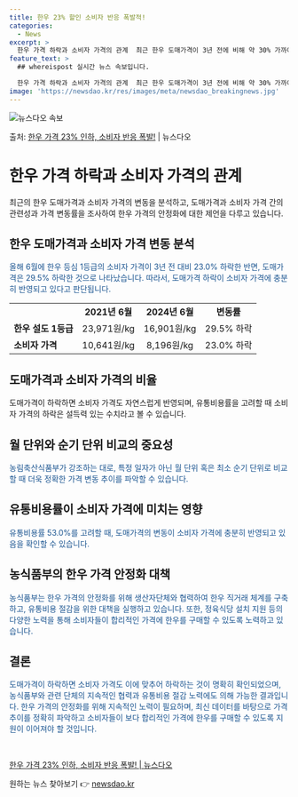 ```yaml
---
title: 한우 23% 할인 소비자 반응 폭발적!
categories:
  - News
excerpt: >
  한우 가격 하락과 소비자 가격의 관계  최근 한우 도매가격이 3년 전에 비해 약 30% 가까이 폭락한 반면,…
feature_text: >
  ## whereispost 실시간 뉴스 속보입니다.

  한우 가격 하락과 소비자 가격의 관계  최근 한우 도매가격이 3년 전에 비해 약 30% 가까이 폭락한 반면,…
image: 'https://newsdao.kr/res/images/meta/newsdao_breakingnews.jpg'
---
```


![뉴스다오 속보](https://newsdao.kr/res/images/meta/newsdao_breakingnews.jpg)

<p>출처: <a href="https://newsdao.kr/4269" rel="dofollow">한우 가격 23% 인하, 소비자 반응 폭발!</a> | 뉴스다오</p>

<h1>한우 가격 하락과 소비자 가격의 관계</h1>
<p data-ke-size="size16">최근의 한우 도매가격과 소비자 가격의 변동을 분석하고, 도매가격과 소비자 가격 간의 관련성과 가격 변동률을 조사하여 한우 가격의 안정화에 대한 제언을 다루고 있습니다.</p>

<h2 data-ke-size="size26">한우 도매가격과 소비자 가격 변동 분석</h2>
<p><span style="color: #1a5490;">올해 6월에 한우 등심 1등급의 소비자 가격이 3년 전 대비 23.0% 하락한 반면, 도매가격은 29.5% 하락한 것으로 나타났습니다. 따라서, 도매가격 하락이 소비자 가격에 충분히 반영되고 있다고 판단됩니다.</span></p>
<table>
	<tr>
		<td><b></b></td>
		<td style="text-align: center; height: 17px;"><b>2021년 6월</b></td>
		<td style="text-align: center; height: 17px;"><b>2024년 6월</b></td>
		<td style="text-align: center; height: 17px;"><b>변동률</b></td>
	</tr>
	<tr>
		<td><b>한우 설도 1등급</b></td>
		<td style="text-align: center; height: 17px;">23,971원/kg</td>
		<td style="text-align: center; height: 17px;">16,901원/kg</td>
		<td style="text-align: center; height: 17px;">29.5% 하락</td>
	</tr>
	<tr>
		<td><b>소비자 가격</b></td>
		<td style="text-align: center; height: 17px;">10,641원/kg</td>
		<td style="text-align: center; height: 17px;">8,196원/kg</td>
		<td style="text-align: center; height: 17px;">23.0% 하락</td>
	</tr>
</table>

<h2 data-ke-size="size26">도매가격과 소비자 가격의 비율</h2>
<p>도매가격이 하락하면 소비자 가격도 자연스럽게 반영되며, 유통비용률을 고려할 때 소비자 가격의 하락은 설득력 있는 수치라고 볼 수 있습니다.</p>

<h2 data-ke-size="size26">월 단위와 순기 단위 비교의 중요성</h2>
<p><span style="color: #1a5490;">농림축산식품부가 강조하는 대로, 특정 일자가 아닌 월 단위 혹은 최소 순기 단위로 비교할 때 더욱 정확한 가격 변동 추이를 파악할 수 있습니다.</span></p>

<h2 data-ke-size="size26">유통비용률이 소비자 가격에 미치는 영향</h2>
<p><span style="color: #1a5490;">유통비용률 53.0%를 고려할 때, 도매가격의 변동이 소비자 가격에 충분히 반영되고 있음을 확인할 수 있습니다.</span></p>

<h2 data-ke-size="size26">농식품부의 한우 가격 안정화 대책</h2>
<p><span style="color: #1a5490;">농식품부는 한우 가격의 안정화를 위해 생산자단체와 협력하여 한우 직거래 체계를 구축하고, 유통비용 절감을 위한 대책을 실행하고 있습니다. 또한, 정육식당 설치 지원 등의 다양한 노력을 통해 소비자들이 합리적인 가격에 한우를 구매할 수 있도록 노력하고 있습니다.</span></p>

<h2 data-ke-size="size26">결론</h2>
<p><span style="color: #1a5490;">도매가격이 하락하면 소비자 가격도 이에 맞추어 하락하는 것이 명확히 확인되었으며, 농식품부와 관련 단체의 지속적인 협력과 유통비용 절감 노력에도 의해 가능한 결과입니다. 한우 가격의 안정화를 위해 지속적인 노력이 필요하며, 최신 데이터를 바탕으로 가격 추이를 정확히 파악하고 소비자들이 보다 합리적인 가격에 한우를 구매할 수 있도록 지원이 이어져야 할 것입니다.</span></p>
<p data-ke-size="size16">&nbsp;</p>
<p data-ke-size="size16"><a href="https://newsdao.kr/4269">한우 가격 23% 인하, 소비자 반응 폭발! | 뉴스다오</a></p> 

원하는 뉴스 찾아보기 👉 <a href="https://newsdao.kr" rel="dofollow">newsdao.kr</a>


